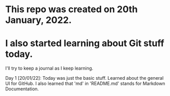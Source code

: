 # This repo was created on 20th January, 2022.
# I also started learning about Git stuff today.

I'll try to keep a journal as I keep learning.

Day 1 [20/01/22]:
  Today was just the basic stuff. Learned about the general UI for GitHub. 
  I also learned that 'md' in 'README.md' stands for Markdown Documentation. 
